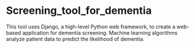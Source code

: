 # Screening_tool_for_dementia
This tool uses Django, a high-level Python web framework, to create a web-based application for dementia screening. Machine learning algorithms analyze patient data to predict the likelihood of dementia. 
